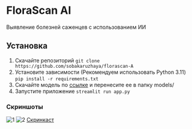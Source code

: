 # FloraScan AI
Выявление болезней саженцев с использованием ИИ

## Установка
1. Скачайте репозиторий
   ``` git clone https://github.com/sobakaruzhaya/florascan-A ```
2. Установите зависимости (Рекомендуем использовать Python 3.11)
   ``` pip install -r requirements.txt ```
3. Скачайте модель по [ссылке](https://download1348.mediafire.com/uofcguujt1kgCoFoy87DYSmARDWRS7Ue4GUL2pCvsbrRst1Nx_vfJ3Azrn4UfEeJsvUD8aAD7OGQlAN4Pf92Q8svQlNGb9h1h2qG-MZ4qJyKSmw-8BHgfeeXxAAE3kh35lOwoBADxaJ_SlG9WfMn7lhjJQq-bBbu6Xy2eRvdJFan/e8iyv2hfma9tiy9/best.pt) и перенесите ее в папку models/
4. Запустите приложение
   ``` streamlit run app.py ```

 ### Скриншоты
![1](https://www.mediafire.com/convkey/0a96/zrvameu9hm7e4289g.jpg)
![2](https://www.mediafire.com/convkey/2ba9/1vzbg7sgqiotbl4zg.jpg)
[Скринкаст](https://download1479.mediafire.com/bwom162rs8dg9RE5IjQ4KibaFLVTccJS-6mDPDRsPdHnAPs3_PUzv969jPLBDPPJFUWEO2fttlq4dJvw8fjObsKEs2eIAZ361ujt9MlYB8O4e4gmQNAtd3YFVSY34wSyzHbnKJXOZwsEWYdgnCFNJT78pB2-2u53ai4wgwq7fThu/iawsp6ffsz6a1wp/output.mp4)
